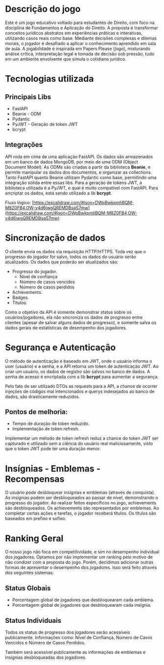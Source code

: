 # Descrição do jogo

Este é um jogo educativo voltado para estudantes de Direito, com foco na disciplina de Fundamentos e Aplicação do Direito. A proposta é transformar conceitos jurídicos abstratos em experiências práticas e interativas, utilizando casos reais como base. Mediante decisões complexas e dilemas morais, o jogador é desafiado a aplicar o conhecimento aprendido em sala de aula. A jogabilidade é inspirada em Papers Please (jogo), misturando análise crítica, interpretação legal e tomada de decisão sob pressão, tudo em um ambiente envolvente que simula o cotidiano jurídico.

# Tecnologias utilizada

## Principais Libs

- FastAPI
- Beanie - ODM
- Pydantic
- PyJWT - Geração de token JWT
- bcrypt

## Integrações

API roda em cima de uma aplicação FastAPI. Os dados são armazenados em um banco de dados MongoDB, por meio de uma ODM (Object Document Model). As ODMs são criadas a partir da biblioteca **Beanie**, e permite manipular os dados dos documentos, e organizar as collections. Tanto FastAPI quanto Beanie utilizam Pydantic como base, permitindo uma integração sólida entre essas libs. Para a geração de tokens JWT, a biblioteca utilizada é a PyJWT, o qual é muito compatível com FastAPI. Para encriptar os dados, está sendo utilizado a lib **bcrypt**.

Fluxo lógico: [https://excalidraw.com/#json=DWpBwkpmliBQM-M8Z0FB4,OW-y4d6iwgQREMDBsaS7mw](https://excalidraw.com/#json=DWpBwkpmliBQM-M8Z0FB4,OW-y4d6iwgQREMDBsaS7mw)

# Sincronização de dados

O cliente envia os dados via requisição HTTP/HTTPS. Toda vez que o progresso do jogador for salvo, todos os dados do usuário serão atualizados. Os dados que poderão ser atualizados são:

- Progresso do jogador.
    - Nível de confiança
    - Número de casos vencidos
    - Número de casos perdidos
- Achievements.
- Badges.
- Títulos.

Como o objetivo da API é somente demonstrar status sobre os usuários/jogadores, ela não sincroniza os dados de progresso entre clientes (apesar de salvar alguns dados de progresso), e somente salva os dados gerais de estatísticas de desempenho dos jogadores.

# Segurança e Autenticação

O método de autenticação é baseado em JWT, onde o usuário informa o user (usuário) e a senha, e a API retorna um token de autenticação JWT. Ao criar um usuário, os dados de registro são salvos no banco de dados. A senha de acesso é encriptada com a lib **bcrypt** para aumentar a segurança.

Pelo fato de ser utilizado DTOs as requests para a API, a chance de ocorrer injeções de códigos mal intencionados e querys indesejados ao banco de dados, são drasticamente reduzidos.

## Pontos de melhoria:

- Tempo de duração de token reduzido.
- Implementação de token refresh.

Implementar um método de token refresh reduz a chance do token JWT ser capturado e utilizado sem a ciência do usuário real maliciosamente, visto que o token JWT pode ter uma duração menor.

# Insígnias - Emblemas - Recompensas

O usuário pode desbloquear insígnias e emblemas (através de conquista). As insígnias podem ser desbloqueados ao passar de nível, demonstrando o progresso do jogador. Ao realizar feitos específicos no jogo, achievements são desbloqueados. Os achievements são representados por emblemas. Ao completar certas ações e tarefas, o jogador receberá títulos. Os títulos são baseados em prefixo e sufixo.

# Ranking Geral

O nosso jogo não foca em competitividade, e sim no desempenho individual dos jogadores. Optamos por não implementar um ranking pelo motivo de não condizer com a proposta do jogo. Porém, decidimos adicionar outras formas de apresentar o desempenho dos jogadores. Isso será feito através dos seguintes sistemas:

## Status Globais

- Porcentagem global de jogadores que desbloquearam cada emblema.
- Porcentagem global de jogadores que desbloquearam cada insígnia.

## Status Individuais

Todos os status de progresso dos jogadores serão acessíveis publicamente. Informações como: Nível de Confiança, Número de Casos Vencidos e Número de Casos Perdidos.

Também será acessível publicamente as informações de emblemas e insígnias desbloqueadas dos jogadores.